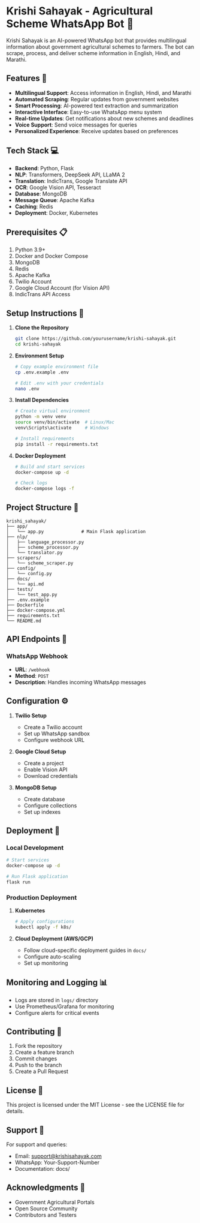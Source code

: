 # Krishi Sahayak - Agricultural Scheme WhatsApp Bot 🌾

Krishi Sahayak is an AI-powered WhatsApp bot that provides multilingual information about government agricultural schemes to farmers. The bot can scrape, process, and deliver scheme information in English, Hindi, and Marathi.

## Features 🌟

- **Multilingual Support**: Access information in English, Hindi, and Marathi
- **Automated Scraping**: Regular updates from government websites
- **Smart Processing**: AI-powered text extraction and summarization
- **Interactive Interface**: Easy-to-use WhatsApp menu system
- **Real-time Updates**: Get notifications about new schemes and deadlines
- **Voice Support**: Send voice messages for queries
- **Personalized Experience**: Receive updates based on preferences

## Tech Stack 💻

- **Backend**: Python, Flask
- **NLP**: Transformers, DeepSeek API, LLaMA 2
- **Translation**: IndicTrans, Google Translate API
- **OCR**: Google Vision API, Tesseract
- **Database**: MongoDB
- **Message Queue**: Apache Kafka
- **Caching**: Redis
- **Deployment**: Docker, Kubernetes

## Prerequisites 📋

1. Python 3.9+
2. Docker and Docker Compose
3. MongoDB
4. Redis
5. Apache Kafka
6. Twilio Account
7. Google Cloud Account (for Vision API)
8. IndicTrans API Access

## Setup Instructions 🚀

1. **Clone the Repository**
   ```bash
   git clone https://github.com/yourusername/krishi-sahayak.git
   cd krishi-sahayak
   ```

2. **Environment Setup**
   ```bash
   # Copy example environment file
   cp .env.example .env
   
   # Edit .env with your credentials
   nano .env
   ```

3. **Install Dependencies**
   ```bash
   # Create virtual environment
   python -m venv venv
   source venv/bin/activate  # Linux/Mac
   venv\Scripts\activate     # Windows
   
   # Install requirements
   pip install -r requirements.txt
   ```

4. **Docker Deployment**
   ```bash
   # Build and start services
   docker-compose up -d
   
   # Check logs
   docker-compose logs -f
   ```

## Project Structure 📁

```
krishi_sahayak/
├── app/
│   └── app.py              # Main Flask application
├── nlp/
│   ├── language_processor.py
│   ├── scheme_processor.py
│   └── translator.py
├── scrapers/
│   └── scheme_scraper.py
├── config/
│   └── config.py
├── docs/
│   └── api.md
├── tests/
│   └── test_app.py
├── .env.example
├── Dockerfile
├── docker-compose.yml
├── requirements.txt
└── README.md
```

## API Endpoints 🔌

### WhatsApp Webhook
- **URL**: `/webhook`
- **Method**: `POST`
- **Description**: Handles incoming WhatsApp messages

## Configuration ⚙️

1. **Twilio Setup**
   - Create a Twilio account
   - Set up WhatsApp sandbox
   - Configure webhook URL

2. **Google Cloud Setup**
   - Create a project
   - Enable Vision API
   - Download credentials

3. **MongoDB Setup**
   - Create database
   - Configure collections
   - Set up indexes

## Deployment 🚀

### Local Development
```bash
# Start services
docker-compose up -d

# Run Flask application
flask run
```

### Production Deployment
1. **Kubernetes**
   ```bash
   # Apply configurations
   kubectl apply -f k8s/
   ```

2. **Cloud Deployment (AWS/GCP)**
   - Follow cloud-specific deployment guides in `docs/`
   - Configure auto-scaling
   - Set up monitoring

## Monitoring and Logging 📊

- Logs are stored in `logs/` directory
- Use Prometheus/Grafana for monitoring
- Configure alerts for critical events

## Contributing 🤝

1. Fork the repository
2. Create a feature branch
3. Commit changes
4. Push to the branch
5. Create a Pull Request

## License 📄

This project is licensed under the MIT License - see the LICENSE file for details.

## Support 💬

For support and queries:
- Email: support@krishisahayak.com
- WhatsApp: Your-Support-Number
- Documentation: docs/

## Acknowledgments 🙏

- Government Agricultural Portals
- Open Source Community
- Contributors and Testers 
